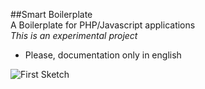 ##Smart Boilerplate  
A Boilerplate for PHP/Javascript applications  
*This is an experimental project*  

- Please, documentation only in english   

![First Sketch](https://github.com/leaofelipe/doc/images/first-sketch.jpg "First Sketch")
